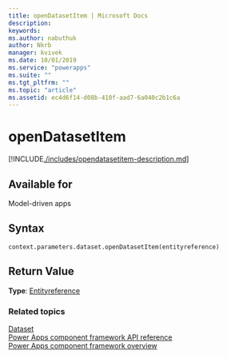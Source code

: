 ```yaml
---
title: openDatasetItem | Microsoft Docs
description: 
keywords:
ms.author: nabuthuk
author: Nkrb
manager: kvivek
ms.date: 10/01/2019
ms.service: "powerapps"
ms.suite: ""
ms.tgt_pltfrm: ""
ms.topic: "article"
ms.assetid: ec4d6f14-d08b-410f-aad7-6a040c2b1c6a
---
```


# openDatasetItem

[!INCLUDE[./includes/opendatasetitem-description.md](./includes/opendatasetitem-description.md)]

## Available for 

Model-driven apps

## Syntax

`context.parameters.dataset.openDatasetItem(entityreference)`

## Return Value

**Type**: [Entityreference](../entityreference.md)


### Related topics

[Dataset](../dataset.md)<br/>
[Power Apps component framework API reference](../../reference/index.md)<br/>
[Power Apps component framework overview](../../overview.md)
